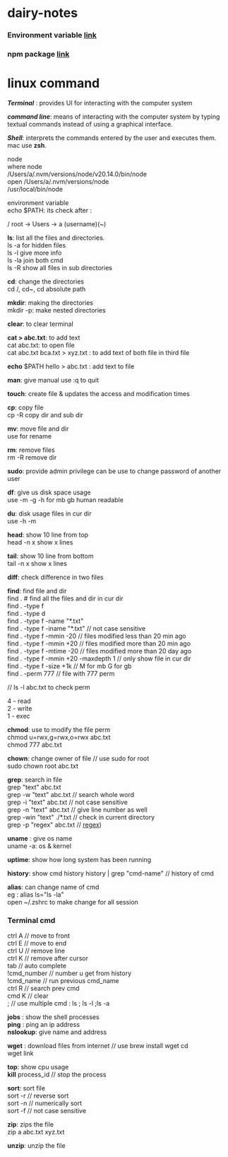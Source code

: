 # dairy-notes

### Environment variable [link](https://phoenixnap.com/kb/set-environment-variable-mac)
### npm package [link](https://www.codementor.io/@dhananjaykumar/build-and-publish-an-npm-typescript-package-1jklrmbf2g)

# linux command  

**_Terminal_** : provides UI for interacting with the computer system  

***command line***:  means of interacting with the computer system by typing textual commands instead of using a graphical interface.  

***Shell***: interprets the commands entered by the user and executes them. mac use **zsh**.  

node   
where node  
/Users/a/.nvm/versions/node/v20.14.0/bin/node  
open /Users/a/.nvm/versions/node  
/usr/local/bin/node  

environment variable  
echo $PATH: its check after :   

/ root -> Users -> a (username)(~)  

**ls**:  list all the files and directories.  
     ls -a for hidden files    
     ls -l give more info  
     ls -la  join both cmd  
     ls -R show all files in sub directories  
     
**cd**: change the directories  
     cd /, cd~, cd absolute path   
     
**mkdir**: making the directories  
     mkdir -p: make nested directories  
     
**clear**: to clear terminal  

**cat > abc.txt**: to add text  
     cat abc.txt: to open file   
     cat abc.txt bca.txt > xyz.txt : to add text of both file in third file  

**echo**  $PATH hello >  abc.txt  : add text to file  

**man**: give manual use :q to quit  
 
**touch**:  create file & updates the access and modification times   

**cp**: copy file  
     cp -R copy dir and sub dir  

**mv**: move file and dir   
     use for rename  

**rm**: remove files  
	 rm -R remove dir  

**sudo**: provide admin privilege can be use to change password of another user  

**df**: give us disk space usage   
     use -m  -g  -h for mb gb human readable  
     
**du**: disk usage files in cur dir  
	use -h -m  

**head**: show 10 line from top  
	  head -n  x  show  x lines  

**tail**: show 10 line from bottom  
	  tail -n  x  show  x lines  
	  
**diff**: check difference in two files  

**find**: find file and dir  
     find .  # find all the files and dir in cur dir  
	 find . -type f  
	 find . -type d  
	 find . -type f -name "\*.txt"  
	 find . -type f -iname "\*.txt"  // not case sensitive  
	 find . -type f -mmin -20 // files modified less than 20 min ago  
	 find . -type f -mmin +20  // files modified more than 20 min ago  
	 find . -type f -mtime -20 // files modified more than 20 day ago   
	 find . -type f -mmin +20 -maxdepth 1 // only show file in cur dir  
	 find . -type f -size +1k // M for mb G for gb  
     find . -perm 777 // file with 777 perm  

// ls -l abc.txt to check perm  

4 - read  
2 - write   
1 - exec  

**chmod**: use to modify the file perm  
	  chmod u=rwx,g=rwx,o=rwx abc.txt  
	  chmod 777 abc.txt   
	  
**chown**: change owner of file  // use sudo for root  
    sudo chown root abc.txt  

**grep**: search in file  
	 grep "text" abc.txt   
	 grep -w "text" abc.txt // search whole word  
	 grep -i "text" abc.txt  // not case sensitive   
	 grep -n "text" abc.txt // give line number as well  
	 grep -win "text" ./\*.txt // check in current directory  
	 grep -p "regex" abc.txt // [regex]([https://www.geeksforgeeks.org/regular-expression-grep/]))  


**uname** : give os name  
	 uname -a: os & kernel  

**uptime**: show how long system has been running   

**history**: show cmd history
	  history | grep "cmd-name" // history of cmd

 
**alias**: can change name of cmd    
     eg : alias ls="ls -la"    
    open ~/.zshrc to make change for all session    

###  Terminal cmd        

ctrl A    // move to front    
ctrl E    // move to end    
ctrl U    // remove  line    
ctrl K    // remove after cursor    
tab       // auto complete    
!cmd_number // number u get from history    
!cmd_name // run previous cmd_name    
ctrl R    // search prev cmd    
cmd K  // clear     
;            // use multiple cmd : ls ; ls -l ;ls -a    



**jobs** : show the shell processes    
**ping** : ping an ip address    
**nslookup**: give name and address     
 

**wget** : download files from internet // use brew install wget cd    
	   wget link    

**top**: show cpu usage    
      **kill** process_id // stop the process   
  
**sort**: sort file    
	 sort -r   // reverse sort   
	 sort -n // numerically sort   
	 sort -f // not case sensitive   

**zip**: zips the file    
	 zip a abc.txt xyz.txt   

**unzip**: unzip the file    

